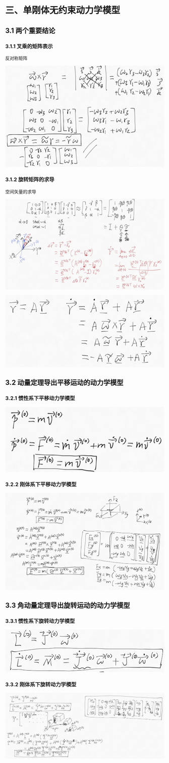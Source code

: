 # 三、单刚体无约束动力学模型

## 3.1 两个重要结论

### 3.1.1 叉乘的矩阵表示

反对称矩阵

![](./images/image1.png)

### 3.1.2 旋转矩阵的求导

空间矢量的求导

![](./images/image2.png)

![](./images/image3.png)

## 3.2 动量定理导出平移运动的动力学模型

### 3.2.1 惯性系下平移动力学模型

![](./images/image4.png)

### 3.2.2 刚体系下平移动力学模型

![](./images/image5.png)

## 3.3 角动量定理导出旋转运动的动力学模型

### 3.3.1 惯性系下旋转动力学模型

![](./images/image6.png)

### 3.3.2 刚体系下旋转动力学模型

![](./images/image7.png)
